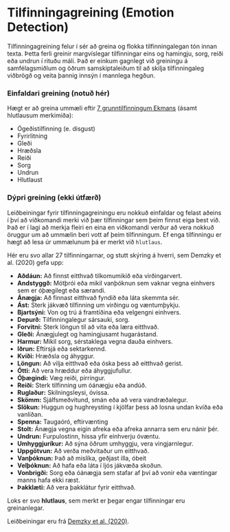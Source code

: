 # Tilfinningagreining (Emotion Detection)

Tilfinningagreining felur í sér að greina og flokka tilfinningalegan tón innan texta. Þetta ferli greinir margvíslegar tilfinningar eins og hamingju, sorg, reiði eða undrun í rituðu máli. Það er einkum gagnlegt við greiningu á samfélagsmiðlum og öðrum samskiptaleiðum til að skilja tilfinningaleg viðbrögð og veita þannig innsýn í mannlega hegðun.

### Einfaldari greining (notuð hér)

Hægt er að greina ummæli eftir [7 grunntilfinningum Ekmans](https://www.paulekman.com/universal-emotions/) (ásamt hlutlausum merkimiða):
- Ógeðistilfinning (e. disgust)
- Fyrirlitning
- Gleði
- Hræðsla
- Reiði
- Sorg
- Undrun
- Hlutlaust

### Dýpri greining (ekki útfærð)

Leiðbeiningar fyrir tilfinningagreiningu eru nokkuð einfaldar og felast aðeins í því að viðkomandi merki við þær tilfinningar sem þeim finnst eiga best við. Það er í lagi að merkja fleiri en eina en viðkomandi verður að vera nokkuð öruggur um að ummælin beri vott af þeim tilfinningum. Ef enga tilfinningu er hægt að lesa úr ummælunum þá er merkt við `hlutlaus`.

Hér eru svo allar 27 tilfinningarnar, og stutt skýring á hverri, sem Demzky et al. (2020) gefa upp:

- **Aðdáun:** Að finnst eitthvað tilkomumikið eða virðingarvert. 
- **Andstyggð:** Mótþrói eða mikil vanþóknun sem vaknar vegna einhvers sem er óþægilegt eða særandi. 
- **Ánægja:** Að finnast eitthvað fyndið eða láta skemmta sér. 
- **Ást:** Sterk jákvæð tilfinning um virðingu og væntumþykju. 
- **Bjartsýni:** Von og trú á framtíðina eða velgengni einhvers. 
- **Depurð:** Tilfinningalegur sársauki, sorg. 
- **Forvitni:** Sterk löngun til að vita eða læra eitthvað. 
- **Gleði:** Ánægjulegt og hamingjusamt hugarástand. 
- **Harmur:** Mikil sorg, sérstaklega vegna dauða einhvers. 
- **Iðrun:** Eftirsjá eða sektarkennd. 
- **Kvíði:** Hræðsla og áhyggur. 
- **Löngun:** Að vilja eitthvað eða óska þess að eitthvað gerist. 
- **Ótti:** Að vera hræddur eða áhyggjufullur. 
- **Óþægindi:** Væg reiði, pirringur. 
- **Reiði:** Sterk tilfinning um óánægju eða andúð. 
- **Ruglaður:** Skilningsleysi, óvissa.
- **Skömm:** Sjálfsmeðvitund, smán eða að vera vandræðalegur. 
- **Slökun:** Huggun og hughreysting í kjölfar þess að losna undan kvíða eða vanlíðan. 
- **Spenna:** Taugaóró, eftirvænting 
- **Stolt:** Ánægja vegna eigin afreka eða afreka annarra sem eru nánir þér. 
- **Undrun:** Furpulostinn, hissa yfir einhverju óvæntu. 
- **Umhyggjuríkur:** Að sýna öðrum umhyggju, vera vingjarnlegur. 
- **Uppgötvun:** Að verða meðvitaður um eitthvað. 
- **Vanþóknun:** Það að mislíka, geðjast illa, óbeit
- **Velþóknun:** Að hafa eða láta í ljós jákvæða skoðun. 
- **Vonbrigði:** Sorg eða óánægja sem stafar af því að vonir eða væntingar manns hafa ekki ræst. 
- **Þakklæti:** Að vera þakklátur fyrir eitthvað.

Loks er svo **hlutlaus**, sem merkt er þegar engar tilfinningar eru greinanlegar.

Leiðbeiningar eru frá [Demzky et al. (2020)](https://arxiv.org/abs/2005.00547v2).